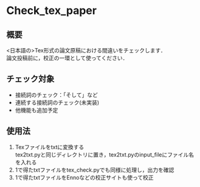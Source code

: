 # Check_tex_paper

## 概要
&lt;日本語の>Tex形式の論文原稿における間違いをチェックします．  
論文投稿前に，校正の一環として使ってください．

## チェック対象
- 接続詞のチェック：「そして」など
- 連続する接続詞のチェック(未実装)
- 他機能も追加予定

## 使用法
1. Texファイルをtxtに変換する  
   tex2txt.pyと同じディレクトリに置き，tex2txt.pyのinput_fileにファイル名を入れる  
2. 1で得たtxtファイルをtex_check.pyでも同様に処理し，出力を確認  
3. 1で得たtxtファイルをEnnoなどの校正サイトも使って校正  
